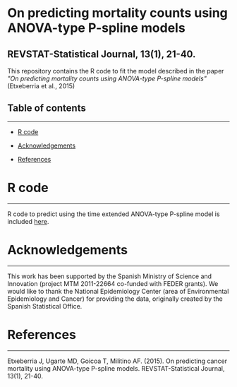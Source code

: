 # On predicting mortality counts using ANOVA-type P-spline models

 REVSTAT-Statistical Journal, 13(1), 21-40.
------------------------------------------------------------------------

This repository contains the R code to fit the model described in the paper *"On predicting mortality counts using ANOVA-type P-spline models"* (Etxeberria et al., 2015) 

## **Table of contents**
------------------------------------------------------------------------

-   [R code](https://github.com/spatialstatisticsupna/ForecastingANOVA_Psplines_2012/tree/main/R#r-code)

-   [Acknowledgements](https://github.com/spatialstatisticsupna/ForecastingANOVA_Psplines_2012/#acknowledgements)

-   [References](https://github.com/spatialstatisticsupna/ForecastingANOVA_Psplines_2012/#references)

# **R code**
------------------------------------------------------------------------

R code to predict using the time extended ANOVA-type P-spline model is included [here](https://github.com/spatialstatisticsupna/ForecastingANOVA_Psplines_2012/tree/main/R).

# **Acknowledgements**
------------------------------------------------------------------------

This work has been supported by the Spanish Ministry of Science and Innovation (project MTM 2011-22664 co-funded with FEDER grants). We would like
to thank the National Epidemiology Center (area of Environmental Epidemiology and Cancer) for providing the data, originally created by the Spanish Statistical
Office.

# **References**
------------------------------------------------------------------------
Etxeberria J, Ugarte MD, Goicoa T,  Militino AF. (2015). On predicting cancer mortality using ANOVA-type P-spline models. REVSTAT-Statistical Journal, 13(1), 21-40.
